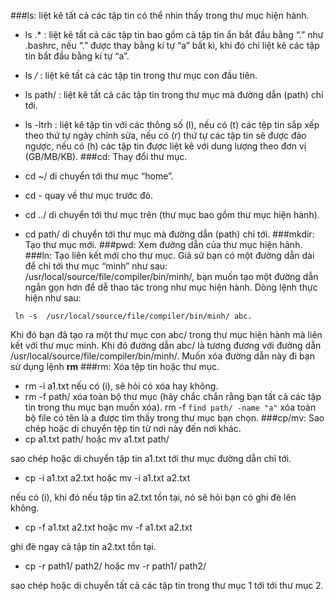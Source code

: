 ###ls: liệt kê tất cả các tập tin có thể nhìn thấy trong thư mục hiện hành.- ls .* :liệt kê tất cả các tập tin bao gồm cả tập tin ẩn bắt đầu bằng “.” như .bashrc, nếu “.” được thay bằng kí tự “a” bất kì, khi đó chỉ liệt kê các tập tin bắt đầu bằng kí tự “a”.- ls */* :liệt kê tất cả các tập tin trong thư mục con đầu tiên.- ls path/ :liệt kê tất cả các tập tin trong thư mục mà đường dẫn (path) chỉ tới.- ls -ltrh :liệt kê tập tin với các thông số (l), nếu có (t) các tệp tin sắp xếp theo thứ tự ngày chỉnh sửa, nếu có (r) thứ tự các tập tin sẽ được đảo ngược, nếu có (h) các tập tin được liệt kê với dung lượng theo đơn vị (GB/MB/KB).###cd: Thay đổi thư mục.- cd ~/di chuyển tới thư mục “home”.- cd -quay về thư mục trước đó.- cd ../di chuyển tới thư mục trên (thư mục bao gồm thư mục hiện hành).- cd path/di chuyển tới thư mục mà đường dẫn (path) chỉ tới.###mkdir: Tạo thư mục mới.###pwd: Xem đường dẫn của thư mục hiện hành.###ln: Tạo liên kết mới cho thư mục.Giả sử bạn có một đường dẫn dài để chỉ tới thư mục “minh” như sau: /usr/local/source/file/compiler/bin/minh/, bạn muốn tạo một đường dẫn ngắn gọn hơn để dễ thao tác trong như mục hiện hành. Dòng lệnh thực hiện như sau:`` ln -s  /usr/local/source/file/compiler/bin/minh/ abc.`` Khi đó bạn đã tạo ra một thư mục con abc/ trong thư mục hiện hành mà liên kết với thư mục minh. Khi đó đường dẫn abc/ là tương đương với đường dẫn /usr/local/source/file/compiler/bin/minh/. Muốn xóa đường dẫn này đi bạn sử dụng lệnh **rm**###rm: Xóa tệp tin hoặc thư mục.- rm -i a1.txtnếu có (i), sẽ hỏi có xóa hay không.- rm -f path/xóa toàn bộ thư mục (hãy chắc chắn rằng bạn tất cả các tập tin trong thu mục bạn muốn xóa).rm -f `find path/ -name "a"`xóa toàn bộ file có tên là a được tìm thấy trong thư mục bạn chọn.###cp/mv: Sao chép hoặc di chuyển tệp tin từ nơi này đến nơi khác.- cp a1.txt path/ hoặc mv a1.txt path/sao chép hoặc di chuyển tập tin a1.txt tới thư mục đường dẫn chỉ tới.- cp -i a1.txt a2.txt hoặc mv -i a1.txt a2.txtnếu có (i), khi đó nếu tập tin a2.txt tồn tại, nó sẽ hỏi bạn có ghi đè lên không.- cp -f a1.txt a2.txt hoặc mv -f a1.txt a2.txtghi đè ngay cả tập tin a2.txt tồn tại.- cp -r path1/ path2/ hoặc mv -r path1/ path2/sao chép hoặc di chuyển tất cả các tập tin trong thư mục 1 tới tới thư mục 2.